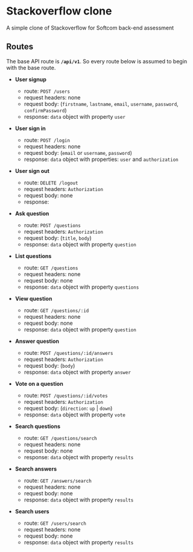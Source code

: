 # Stackoverflow clone
A simple clone of Stackoverflow for Softcom back-end assessment

## Routes
The base API route is **`/api/v1`**. So every route below is assumed to begin with the base route.

- **User signup**
    - route: `POST /users`
    - request headers: none              
    - request body: (`firstname`, `lastname`, `email`, `username`, `password`, `confirmPassword`)
    - response: `data` object with property `user`

- **User sign in**
    - route: `POST /login`
    - request headers: none
    - request body: (`email` or `username`, `password`)
    - response:  `data` object with properties: `user` and `authorization`          

- **User sign out**
    - route: `DELETE /logout`
    - request headers: `Authorization`
    - request body: none
    - response:

- **Ask question**
    - route: `POST /questions`
    - request headers: `Authorization`
    - request body: (`title`, `body`)
    - response: `data` object with property `question`

- **List questions**
    - route: `GET /questions`
    - request headers: none
    - request body: none
    - response: `data` object with property `questions`              

- **View question**
    - route: `GET /questions/:id`
    - request headers: none
    - request body: none
    - response: `data` object with property `question`

- **Answer question**
    - route: `POST /questions/:id/answers`
    - request headers: `Authorization`
    - request body: (`body`)
    - response: `data` object with property `answer`

- **Vote on a question**
    - route: `POST /questions/:id/votes`
    - request headers: `Authorization`
    - request body: (`direction`: `up` | `down`)
    - response: `data` object with property `vote`

- **Search questions**
    - route: `GET /questions/search`
    - request headers: none
    - request body: none
    - response: `data` object with property `results`

- **Search answers**
    - route: `GET /answers/search`
    - request headers: none
    - request body: none
    - response: `data` object with property `results`

- **Search users**
    - route: `GET /users/search`
    - request headers: none
    - request body: none
    - response: `data` object with property `results`
